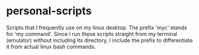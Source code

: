 # personal-scripts
Scripts that I frequently use on my linux desktop. The prefix 'myc' stands for 'my command'. Since I run these scripts straight from my terminal (emulator) without including its directory, I include the prefix to differentiate it from actual linux bash commands.

